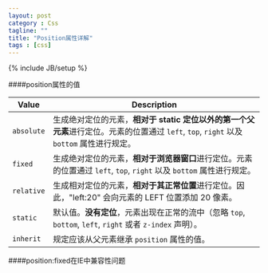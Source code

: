 ```yaml
---
layout: post
category : Css
tagline: ""
title: "Position属性详解"
tags : [css]
---
```

{% include JB/setup %}


####position属性的值

<table class="table table-bordered table-striped">
	<colgroup>
		<col class="span1"></col>
		<col class="span7"></col>
	</colgroup>
	<thead>
		<tr>
			<th>Value</th>
			<th>Description</th>
		</tr>
	</thead>
	<tbody>
		<tr>
			<td>
				<code>absolute</code>
			</td>
			<td>
				生成绝对定位的元素，<b>相对于 static 定位以外的第一个父元素</b>进行定位。元素的位置通过 <code>left</code>, <code>top</code>, <code>right</code> 以及 <code>bottom</code> 属性进行规定。
			</td>
		</tr>
		<tr>
			<td>
				<code>fixed</code>
			</td>
			<td>
				生成绝对定位的元素，<b>相对于浏览器窗口</b>进行定位。元素的位置通过 <code>left</code>, <code>top</code>, <code>right</code> 以及 <code>bottom</code> 属性进行规定。
			</td>
		</tr>
		<tr>
			<td>
				<code>relative</code>
			</td>
			<td>
				生成相对定位的元素，<b>相对于其正常位置</b>进行定位。因此，"left:20" 会向元素的 LEFT 位置添加 20 像素。
			</td>
		</tr>
		<tr>
			<td>
				<code>static</code>
			</td>
			<td>
				默认值。<b>没有定位</b>，元素出现在正常的流中（忽略 <code>top</code>, <code>bottom</code>, <code>left</code>, <code>right</code> 或者 <code>z-index</code> 声明）。
			</td>
		</tr>
		<tr>
			<td>
				<code>inherit</code>
			</td>
			<td>
				规定应该从父元素继承 <code>position</code> 属性的值。
			</td>
		</tr>
	</tbody>
</table>

####position:fixed在IE中兼容性问题